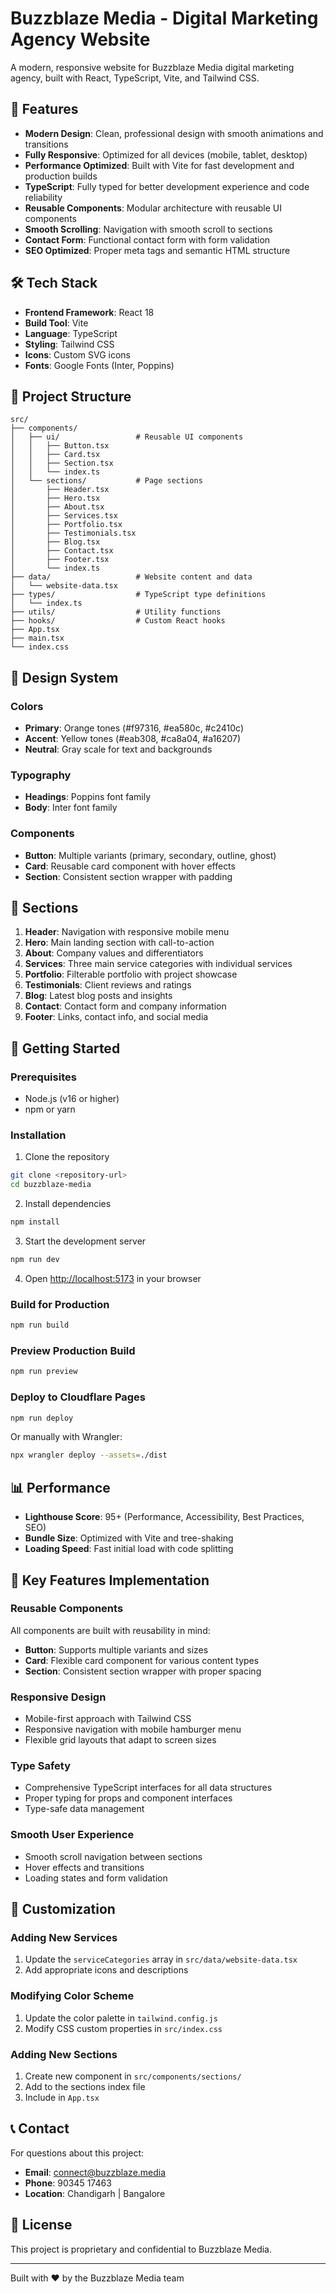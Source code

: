 # Buzzblaze Media - Digital Marketing Agency Website

A modern, responsive website for Buzzblaze Media digital marketing agency, built with React, TypeScript, Vite, and Tailwind CSS.

## 🚀 Features

- **Modern Design**: Clean, professional design with smooth animations and transitions
- **Fully Responsive**: Optimized for all devices (mobile, tablet, desktop)
- **Performance Optimized**: Built with Vite for fast development and production builds
- **TypeScript**: Fully typed for better development experience and code reliability
- **Reusable Components**: Modular architecture with reusable UI components
- **Smooth Scrolling**: Navigation with smooth scroll to sections
- **Contact Form**: Functional contact form with form validation
- **SEO Optimized**: Proper meta tags and semantic HTML structure

## 🛠️ Tech Stack

- **Frontend Framework**: React 18
- **Build Tool**: Vite
- **Language**: TypeScript
- **Styling**: Tailwind CSS
- **Icons**: Custom SVG icons
- **Fonts**: Google Fonts (Inter, Poppins)

## 📁 Project Structure

```
src/
├── components/
│   ├── ui/                 # Reusable UI components
│   │   ├── Button.tsx
│   │   ├── Card.tsx
│   │   ├── Section.tsx
│   │   └── index.ts
│   └── sections/           # Page sections
│       ├── Header.tsx
│       ├── Hero.tsx
│       ├── About.tsx
│       ├── Services.tsx
│       ├── Portfolio.tsx
│       ├── Testimonials.tsx
│       ├── Blog.tsx
│       ├── Contact.tsx
│       ├── Footer.tsx
│       └── index.ts
├── data/                   # Website content and data
│   └── website-data.tsx
├── types/                  # TypeScript type definitions
│   └── index.ts
├── utils/                  # Utility functions
├── hooks/                  # Custom React hooks
├── App.tsx
├── main.tsx
└── index.css
```

## 🎨 Design System

### Colors
- **Primary**: Orange tones (#f97316, #ea580c, #c2410c)
- **Accent**: Yellow tones (#eab308, #ca8a04, #a16207)
- **Neutral**: Gray scale for text and backgrounds

### Typography
- **Headings**: Poppins font family
- **Body**: Inter font family

### Components
- **Button**: Multiple variants (primary, secondary, outline, ghost)
- **Card**: Reusable card component with hover effects
- **Section**: Consistent section wrapper with padding

## 📱 Sections

1. **Header**: Navigation with responsive mobile menu
2. **Hero**: Main landing section with call-to-action
3. **About**: Company values and differentiators
4. **Services**: Three main service categories with individual services
5. **Portfolio**: Filterable portfolio with project showcase
6. **Testimonials**: Client reviews and ratings
7. **Blog**: Latest blog posts and insights
8. **Contact**: Contact form and company information
9. **Footer**: Links, contact info, and social media

## 🚀 Getting Started

### Prerequisites
- Node.js (v16 or higher)
- npm or yarn

### Installation

1. Clone the repository
```bash
git clone <repository-url>
cd buzzblaze-media
```

2. Install dependencies
```bash
npm install
```

3. Start the development server
```bash
npm run dev
```

4. Open [http://localhost:5173](http://localhost:5173) in your browser

### Build for Production

```bash
npm run build
```

### Preview Production Build

```bash
npm run preview
```

### Deploy to Cloudflare Pages

```bash
npm run deploy
```

Or manually with Wrangler:
```bash
npx wrangler deploy --assets=./dist
```

## 📊 Performance

- **Lighthouse Score**: 95+ (Performance, Accessibility, Best Practices, SEO)
- **Bundle Size**: Optimized with Vite and tree-shaking
- **Loading Speed**: Fast initial load with code splitting

## 🎯 Key Features Implementation

### Reusable Components
All components are built with reusability in mind:
- **Button**: Supports multiple variants and sizes
- **Card**: Flexible card component for various content types
- **Section**: Consistent section wrapper with proper spacing

### Responsive Design
- Mobile-first approach with Tailwind CSS
- Responsive navigation with mobile hamburger menu
- Flexible grid layouts that adapt to screen sizes

### Type Safety
- Comprehensive TypeScript interfaces for all data structures
- Proper typing for props and component interfaces
- Type-safe data management

### Smooth User Experience
- Smooth scroll navigation between sections
- Hover effects and transitions
- Loading states and form validation

## 🔧 Customization

### Adding New Services
1. Update the `serviceCategories` array in `src/data/website-data.tsx`
2. Add appropriate icons and descriptions

### Modifying Color Scheme
1. Update the color palette in `tailwind.config.js`
2. Modify CSS custom properties in `src/index.css`

### Adding New Sections
1. Create new component in `src/components/sections/`
2. Add to the sections index file
3. Include in `App.tsx`

## 📞 Contact

For questions about this project:
- **Email**: connect@buzzblaze.media
- **Phone**: 90345 17463
- **Location**: Chandigarh | Bangalore

## 📄 License

This project is proprietary and confidential to Buzzblaze Media.

---

Built with ❤️ by the Buzzblaze Media team

